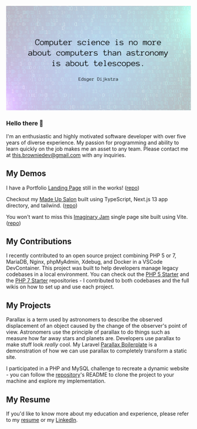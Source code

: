![Edsger Dijkstra quote "Computer science is no more about computers than astronomy is about telescopes."](https://github.com/picklebrownie/picklebrownie/blob/master/hero-quote.png)

### Hello there 👋

I'm an enthusiastic and highly motivated software developer with over five years of diverse experience. My passion for programming and ability to learn quickly on the job makes me an asset to any team. Please contact me at [this.browniedev@gmail.com](mailto:this.browniedev@gmail.com) with any inquiries. 

## My Demos

I have a Portfolio [Landing Page](https://picklebrownie.vercel.app/) still in the works! ([repo](https://github.com/picklebrownie/my-portfolio))

Checkout my [Made Up Salon](https://made-up-salon.vercel.app/) built using TypeScript, Next.js 13 app directory, and tailwind. ([repo](https://github.com/picklebrownie/next-made-up-salon))

You won't want to miss this [Imaginary Jam](https://vite-imaginary-jam.vercel.app/) single page site built using Vite. ([repo](https://github.com/picklebrownie/vite-imaginary-jam))

## My Contributions

I recently contributed to an open source project combining PHP 5 or 7, MariaDB, Nginx, phpMyAdmin, Xdebug, and Docker in a VSCode DevContainer. This project was built to help developers manage legacy codebases in a local environment. You can check out the [PHP 5 Starter](https://github.com/visualvoice/php5-mariadb-starter) and the [PHP 7 Starter](https://github.com/visualvoice/php7-mariadb-starter) repositories - I contributed to both codebases and the full wikis on how to set up and use each project. 

## My Projects

Parallax is a term used by astronomers to describe the observed displacement of an object caused by the change of the observer's point of view. Astronomers use the principle of parallax to do things such as measure how far away stars and planets are. Developers use parallax to make stuff look *really* cool. My Laravel [Parallax Boilerplate](https://github.com/picklebrownie/parallax-boilerplate) is a demonstration of how we can use parallax to completely transform a static site.

I participated in a PHP and MySQL challenge to recreate a dynamic website - you can follow the [repository](https://github.com/picklebrownie/interview-challenge)'s README to clone the project to your machine and explore my implementation.

## My Resume

If you'd like to know more about my education and experience, please refer to my [resume](https://github.com/picklebrownie/picklebrownie/blob/master/Brown_Developer_Resume.pdf) or my [LinkedIn](https://www.linkedin.com/in/browniedev/).

<!--
**picklebrownie/picklebrownie** is a ✨ _special_ ✨ repository because its `README.md` (this file) appears on your GitHub profile.

Here are some ideas to get you started:

- 🔭 I’m currently working on ...
- 🌱 I’m currently learning ...
- 👯 I’m looking to collaborate on ...
- 🤔 I’m looking for help with ...
- 💬 Ask me about ...
- 📫 How to reach me: ...
- 😄 Pronouns: ...
- ⚡ Fun fact: ...
-->
